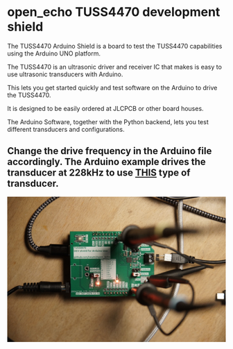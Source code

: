 # open_echo TUSS4470 development shield

The TUSS4470 Arduino Shield is a board to test the TUSS4470 capabilities using the Arduino UNO platform.

The TUSS4470 is an ultrasonic driver and receiver IC that makes is easy to use ultrasonic transducers with Arduino.

This lets you get started quickly and test software on the Arduino to drive the TUSS4470.

It is designed to be easily ordered at JLCPCB or other board houses.

The Arduino Software, together with the Python backend, lets you test different transducers and configurations. 

Change the drive frequency in the Arduino file accordingly. The Arduino example drives the transducer at 228kHz to use [THIS](https://de.aliexpress.com/item/1005004870967523.html) type of transducer.
-------
<img alt="PCB overview TUSS4470" src="/TUSS4470_shield_001/TUSS4470_shield_hardware/images/top.jpg">
